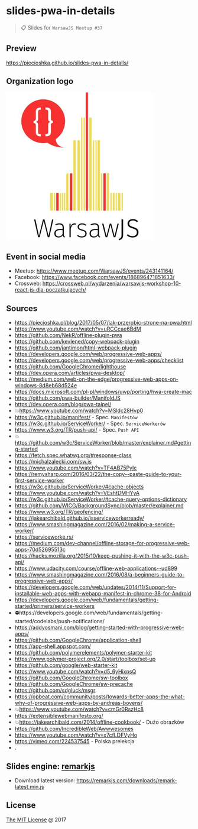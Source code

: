 # slides-pwa-in-details

> :clipboard: Slides for `WarsawJS Meetup #37`

## Preview

https://piecioshka.github.io/slides-pwa-in-details/

## Organization logo

![](./images/warsawjs/logo-white-400x400.jpg)

## Event in social media

* Meetup: https://www.meetup.com/WarsawJS/events/243141164/
* Facebook: https://www.facebook.com/events/186896471851633/
* Crossweb: https://crossweb.pl/wydarzenia/warsawjs-workshop-10-react-js-dla-poczatkujacych/

## Sources

* https://piecioshka.pl/blog/2017/05/07/jak-przerobic-strone-na-pwa.html
* https://www.youtube.com/watch?v=uRCCcae6BdM
* https://github.com/NekR/offline-plugin-pwa
* https://github.com/kevlened/copy-webpack-plugin
* https://github.com/jantimon/html-webpack-plugin
* https://developers.google.com/web/progressive-web-apps/
* https://developers.google.com/web/progressive-web-apps/checklist
* https://github.com/GoogleChrome/lighthouse
* https://dev.opera.com/articles/pwa-desktop/
* https://medium.com/web-on-the-edge/progressive-web-apps-on-windows-8d8eb68d524e
* https://docs.microsoft.com/pl-pl/windows/uwp/porting/hwa-create-mac
* https://github.com/pwa-builder/ManifoldJS
* https://dev.opera.com/blog/pwa-taipei/
* 💥https://www.youtube.com/watch?v=MSldc28Hvp0
* https://w3c.github.io/manifest/ - Spec. `Manifestów`
* https://w3c.github.io/ServiceWorker/ - Spec. `ServiceWorkerów`
* https://www.w3.org/TR/push-api/ - Spec. `Push API`
* 💥https://github.com/w3c/ServiceWorker/blob/master/explainer.md#getting-started
* https://fetch.spec.whatwg.org/#response-class
* https://michalzalecki.com/sw.js
* https://www.youtube.com/watch?v=TF4AB75PyIc
* https://remysharp.com/2016/03/22/the-copy--paste-guide-to-your-first-service-worker
* https://w3c.github.io/ServiceWorker/#cache-objects
* https://www.youtube.com/watch?v=VEshtDMHYyA
* https://w3c.github.io/ServiceWorker/#cache-query-options-dictionary
* https://github.com/WICG/BackgroundSync/blob/master/explainer.md
* https://www.w3.org/TR/geofencing/
* https://jakearchibald.github.io/isserviceworkerready/
* https://www.smashingmagazine.com/2016/02/making-a-service-worker/
* https://serviceworke.rs/
* https://medium.com/dev-channel/offline-storage-for-progressive-web-apps-70d52695513c
* https://hacks.mozilla.org/2015/10/keep-pushing-it-with-the-w3c-push-api/
* https://www.udacity.com/course/offline-web-applications--ud899
* https://www.smashingmagazine.com/2016/08/a-beginners-guide-to-progressive-web-apps/
* https://developers.google.com/web/updates/2014/11/Support-for-installable-web-apps-with-webapp-manifest-in-chrome-38-for-Android
* https://developers.google.com/web/fundamentals/getting-started/primers/service-workers
* ⛔️https://developers.google.com/web/fundamentals/getting-started/codelabs/push-notifications/
* https://addyosmani.com/blog/getting-started-with-progressive-web-apps/
* https://github.com/GoogleChrome/application-shell
* https://app-shell.appspot.com/
* https://github.com/polymerelements/polymer-starter-kit
* https://www.polymer-project.org/2.0/start/toolbox/set-up
* https://github.com/google/web-starter-kit
* https://www.youtube.com/watch?v=d5_6yHixpsQ
* https://github.com/GoogleChrome/sw-toolbox
* https://github.com/GoogleChrome/sw-precache
* https://github.com/sdgluck/msgr
* https://opbeat.com/community/posts/towards-better-apps-the-what-why-of-progressive-web-apps-by-andreas-bovens/
* 💥https://www.youtube.com/watch?v=cmGr0RszHc8
* https://extensiblewebmanifesto.org/
* 💥https://jakearchibald.com/2014/offline-cookbook/ - Dużo obrazków
* https://github.com/IncredibleWeb/Awwwesomes
* https://www.youtube.com/watch?v=x7cfLDFVyHo
* https://vimeo.com/224537545 - Polska prelekcja
* .

## Slides engine: [remarkjs](http://remarkjs.com)

* Download latest version: https://remarkjs.com/downloads/remark-latest.min.js

## License

[The MIT License](http://piecioshka.mit-license.org) @ 2017
